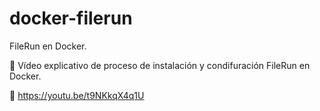 # docker-filerun

FileRun en Docker.

🎥 Vídeo explicativo de proceso de instalación y condifuración FileRun en Docker.

🔗 https://youtu.be/t9NKkqX4q1U

